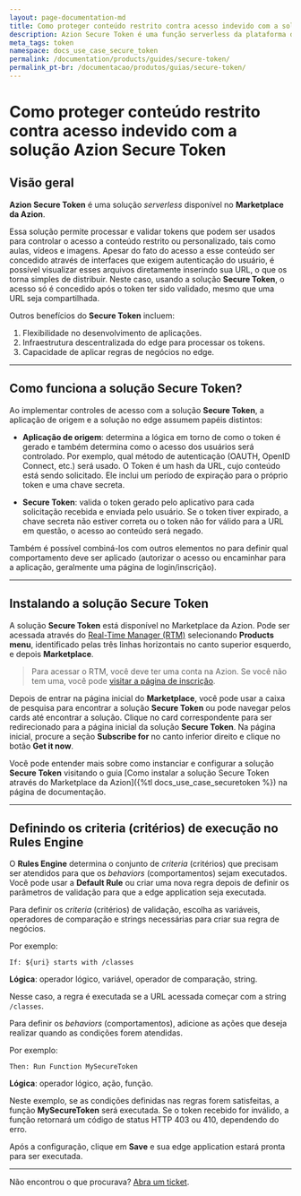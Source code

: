 ```yaml
---
layout: page-documentation-md
title: Como proteger conteúdo restrito contra acesso indevido com a solução Azion Secure Token
description: Azion Secure Token é uma função serverless da plataforma de edge computing da Azion para o processamento e validação de tokens que pode ser empregada no controle de acesso a conteúdos restritos ou personalizados, tais como aulas, vídeos e imagens.
meta_tags: token
namespace: docs_use_case_secure_token
permalink: /documentation/products/guides/secure-token/
permalink_pt-br: /documentacao/produtos/guias/secure-token/
---
```


# Como proteger conteúdo restrito contra acesso indevido com a solução Azion Secure Token

## Visão geral

**Azion Secure Token** é uma solução *serverless* disponível no **Marketplace da Azion**.

Essa solução permite processar e validar tokens que podem ser usados para controlar o acesso a conteúdo restrito ou personalizado, tais como aulas, vídeos e imagens. Apesar do fato do acesso a esse conteúdo ser concedido através de interfaces que exigem autenticação do usuário, é possível visualizar esses arquivos diretamente inserindo sua URL, o que os torna simples de distribuir. Neste caso, usando a solução **Secure Token**, o acesso só é concedido após o token ter sido validado, mesmo que uma URL seja compartilhada.

Outros benefícios do **Secure Token** incluem:

1. Flexibilidade no desenvolvimento de aplicações.
2. Infraestrutura descentralizada do edge para processar os tokens.
3. Capacidade de aplicar regras de negócios no edge.

---

## Como funciona a solução Secure Token?

Ao implementar controles de acesso com a solução **Secure Token**, a aplicação de origem e a solução no edge assumem papéis distintos:

- **Aplicação de origem**: determina a lógica em torno de como o token é gerado e também determina como o acesso dos usuários será controlado. Por exemplo, qual método de autenticação (OAUTH, OpenID Connect, etc.) será usado. O Token é um hash da URL, cujo conteúdo está sendo solicitado. Ele inclui um período de expiração para o próprio token e uma chave secreta.

- **Secure Token**: valida o token gerado pelo aplicativo para cada solicitação recebida e enviada pelo usuário. Se o token tiver expirado, a chave secreta não estiver correta ou o token não for válido para a URL em questão, o acesso ao conteúdo será negado.

Também é possível combiná-los com outros elementos no para definir qual comportamento deve ser aplicado (autorizar o acesso ou encaminhar para a aplicação, geralmente uma página de login/inscrição).

---

## Instalando a solução Secure Token

A solução **Secure Token** está disponível no Marketplace da Azion. Pode ser acessada através do [Real-Time Manager (RTM)](https://manager.azion.com/) selecionando **Products menu**, identificado pelas três linhas horizontais no canto superior esquerdo, e depois **Marketplace**.

> Para acessar o RTM, você deve ter uma conta na Azion. Se você não tem uma, você pode [visitar a página de inscrição](https://manager.azion.com/signup).

Depois de entrar na página inicial do **Marketplace**, você pode usar a caixa de pesquisa para encontrar a solução **Secure Token** ou pode navegar pelos cards até encontrar a solução. Clique no card correspondente para ser redirecionado para a página inicial da solução **Secure Token**. Na página inicial, procure a seção **Subscribe for** no canto inferior direito e clique no botão **Get it now**.

Você pode entender mais sobre como instanciar e configurar a solução **Secure Token** visitando o guia [Como instalar a solução Secure Token através do Marketplace da Azion]({%tl docs_use_case_securetoken %}) na página de documentação.

---

## Definindo os criteria (critérios) de execução no Rules Engine

O **Rules Engine** determina o conjunto de *criteria* (critérios) que precisam ser atendidos para que os *behaviors* (comportamentos) sejam executados. Você pode usar a **Default Rule** ou criar uma nova regra depois de definir os parâmetros de validação para que a edge application seja executada.

Para definir os *criteria* (critérios) de validação, escolha as variáveis, operadores de comparação e strings necessárias para criar sua regra de negócios.

Por exemplo:

`If: ${uri} starts with /classes`

**Lógica**: operador lógico, variável, operador de comparação, string.

Nesse caso, a regra é executada se a URL acessada começar com a string `/classes`.

Para definir os *behaviors* (comportamentos), adicione as ações que deseja realizar quando as condições forem atendidas.

Por exemplo:

`Then: Run Function MySecureToken`

**Lógica**: operador lógico, ação, função.

Neste exemplo, se as condições definidas nas regras forem satisfeitas, a função **MySecureToken** será executada. Se o token recebido for inválido, a função retornará um código de status HTTP 403 ou 410, dependendo do erro.

Após a configuração, clique em **Save** e sua edge application estará pronta para ser executada.

---

Não encontrou o que procurava? [Abra um ticket](https://tickets.azion.com/).
